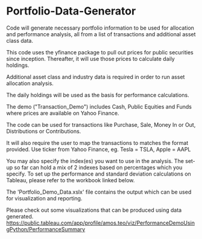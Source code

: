 # Portfolio-Data-Generator
Code will generate necessary portfolio information to be used for allocation and performance analysis, all from a list of transactions and additional asset class data.

This code uses the yfinance package to pull out prices for public securities since inception. Thereafter, it will use those prices to calculate daily holdings.

Additional asset class and industry data is required in order to run asset allocation analysis.

The daily holdings will be used as the basis for performance calculations.

The demo ("Transaction_Demo") includes Cash, Public Equities and Funds where prices are available on Yahoo Finance.

The code can be used for transactions like Purchase, Sale, Money In or Out, Distributions or Contributions.

It will also require the user to map the transactions to matches the format provided. Use ticker from Yahoo Finance, eg. Tesla = TSLA, Apple = AAPL

You may also specify the index(es) you want to use in the analysis. The set-up so far can hold a mix of 2 indexes based on percentages which you specify. To set up the performance and standard deviation calculations on Tableau, please refer to the workbook linked below.

The 'Portfolio_Demo_Data.xslx' file contains the output which can be used for visualization and reporting.

Please check out some visualizations that can be produced using data generated.
https://public.tableau.com/app/profile/amos.teo/viz/PerformanceDemoUsingPython/PerformanceSummary
